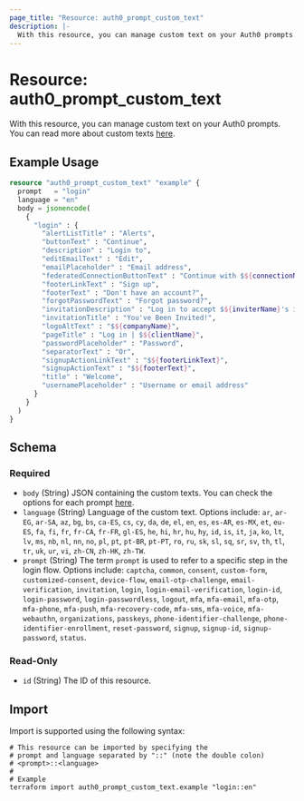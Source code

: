 ```yaml
---
page_title: "Resource: auth0_prompt_custom_text"
description: |-
  With this resource, you can manage custom text on your Auth0 prompts. You can read more about custom texts here https://auth0.com/docs/customize/universal-login-pages/customize-login-text-prompts.
---
```


# Resource: auth0_prompt_custom_text

With this resource, you can manage custom text on your Auth0 prompts. You can read more about custom texts [here](https://auth0.com/docs/customize/universal-login-pages/customize-login-text-prompts).

## Example Usage

```terraform
resource "auth0_prompt_custom_text" "example" {
  prompt   = "login"
  language = "en"
  body = jsonencode(
    {
      "login" : {
        "alertListTitle" : "Alerts",
        "buttonText" : "Continue",
        "description" : "Login to",
        "editEmailText" : "Edit",
        "emailPlaceholder" : "Email address",
        "federatedConnectionButtonText" : "Continue with $${connectionName}",
        "footerLinkText" : "Sign up",
        "footerText" : "Don't have an account?",
        "forgotPasswordText" : "Forgot password?",
        "invitationDescription" : "Log in to accept $${inviterName}'s invitation to join $${companyName} on $${clientName}.",
        "invitationTitle" : "You've Been Invited!",
        "logoAltText" : "$${companyName}",
        "pageTitle" : "Log in | $${clientName}",
        "passwordPlaceholder" : "Password",
        "separatorText" : "Or",
        "signupActionLinkText" : "$${footerLinkText}",
        "signupActionText" : "$${footerText}",
        "title" : "Welcome",
        "usernamePlaceholder" : "Username or email address"
      }
    }
  )
}
```

<!-- schema generated by tfplugindocs -->
## Schema

### Required

- `body` (String) JSON containing the custom texts. You can check the options for each prompt [here](https://auth0.com/docs/customize/universal-login-pages/customize-login-text-prompts#prompt-values).
- `language` (String) Language of the custom text. Options include: `ar`, `ar-EG`, `ar-SA`, `az`, `bg`, `bs`, `ca-ES`, `cs`, `cy`, `da`, `de`, `el`, `en`, `es`, `es-AR`, `es-MX`, `et`, `eu-ES`, `fa`, `fi`, `fr`, `fr-CA`, `fr-FR`, `gl-ES`, `he`, `hi`, `hr`, `hu`, `hy`, `id`, `is`, `it`, `ja`, `ko`, `lt`, `lv`, `ms`, `nb`, `nl`, `nn`, `no`, `pl`, `pt`, `pt-BR`, `pt-PT`, `ro`, `ru`, `sk`, `sl`, `sq`, `sr`, `sv`, `th`, `tl`, `tr`, `uk`, `ur`, `vi`, `zh-CN`, `zh-HK`, `zh-TW`.
- `prompt` (String) The term `prompt` is used to refer to a specific step in the login flow. Options include: `captcha`, `common`, `consent`, `custom-form`, `customized-consent`, `device-flow`, `email-otp-challenge`, `email-verification`, `invitation`, `login`, `login-email-verification`, `login-id`, `login-password`, `login-passwordless`, `logout`, `mfa`, `mfa-email`, `mfa-otp`, `mfa-phone`, `mfa-push`, `mfa-recovery-code`, `mfa-sms`, `mfa-voice`, `mfa-webauthn`, `organizations`, `passkeys`, `phone-identifier-challenge`, `phone-identifier-enrollment`, `reset-password`, `signup`, `signup-id`, `signup-password`, `status`.

### Read-Only

- `id` (String) The ID of this resource.

## Import

Import is supported using the following syntax:

```shell
# This resource can be imported by specifying the
# prompt and language separated by "::" (note the double colon)
# <prompt>::<language>
#
# Example
terraform import auth0_prompt_custom_text.example "login::en"
```
